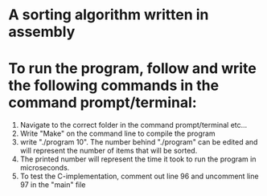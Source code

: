 # A sorting algorithm written in assembly

# To run the program, follow and write the following commands in the command prompt/terminal:

  1. Navigate to the correct folder in the command prompt/terminal etc...
  2. Write "Make" on the command line to compile the program
  3. write "./program 10". The number behind "./program" can be edited and will represent the number of items that will be sorted.
  4. The printed number will represent the time it took to run the program in microseconds.  
  5. To test the C-implementation, comment out line 96 and uncomment line 97 in the "main" file
